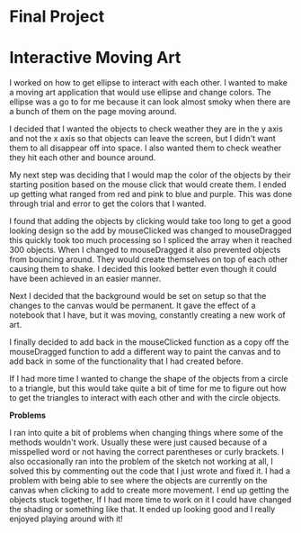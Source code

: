 # Final Project

# Interactive Moving Art

I worked on how to get ellipse to interact with each other. I wanted
  to make a moving art application that would use ellipse and change colors. The ellipse was a go to for me because it can look almost smoky when there are a bunch of them on the page moving around.

I decided that I wanted the objects to check weather they are in the
  y axis and not the x axis so that objects can leave the screen, but I didn't want them to all disappear off into space. I also wanted them to check weather they hit each other and bounce around.

My next step was deciding that I would map the color of the objects
  by their starting position based on the mouse click that would create them. I ended up getting what ranged from red and pink to blue and purple. This was done through trial and error to get the colors that I wanted.

I found that adding the objects by clicking would take too long to
  get a good looking design so the add by mouseClicked was changed to mouseDragged this quickly took too much processing so I spliced the array when it reached 300 objects. When I changed to mouseDragged it also prevented objects from bouncing around. They would create themselves on top of each other causing them to shake. I decided this looked better even though it could have been achieved in an easier manner.

Next I decided that the background would be set on setup so that the
  changes to the canvas would be permanent. It gave the effect of a notebook that I have, but it was moving, constantly creating a new work of art.

I finally decided to add back in the mouseClicked function as a copy
  off the mouseDragged function to add a different way to paint the canvas and to add back in some of the functionality that I had created before.

If I had more time I wanted to change the shape of the objects from a
  circle to a triangle, but this would take quite a bit of time for me to figure out how to get the triangles to interact with each other and with the circle objects.

**Problems**

I ran into quite a bit of problems when changing things where some of
  the methods wouldn't work. Usually these were just caused because of a misspelled word or not having the correct parentheses or curly brackets. I also occasionally ran into the problem of the sketch not working at all, I solved this by commenting out the code that I just wrote and fixed it. I had a problem with being able to see where the objects are currently on the canvas when clicking to add to create more movement. I end up getting the objects stuck together, If I had more time to work on it I could have changed the shading or something like that. It ended up looking good and I really enjoyed playing around with it!

